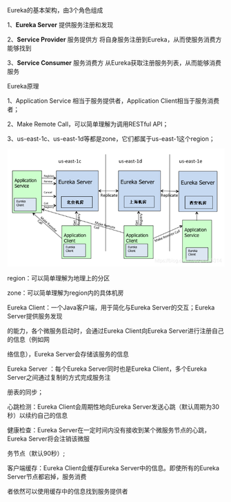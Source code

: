 

Eureka的基本架构，由3个角色组成

1、**Eureka Server** 提供服务注册和发现

2、**Service Provider** 服务提供方 将自身服务注册到Eureka，从而使服务消费方能够找到

3、**Service Consumer** 服务消费方 从Eureka获取注册服务列表，从而能够消费服务



Eureka原理

1、Application Service 相当于服务提供者，Application Client相当于服务消费者；

2、Make Remote Call，可以简单理解为调用RESTful API；

3、us-east-1c、us-east-1d等都是zone，它们都属于us-east-1这个region；

![在这里插入图片描述](..\resource\eureka.png)

region：可以简单理解为地理上的分区

zone：可以简单理解为region内的具体机房



Eureka Client：一个Java客户端，用于简化与Eureka Server的交互；Eureka Server提供服务发现

的能力，各个微服务启动时，会通过Eureka Client向Eureka Server进行注册自己的信息（例如网

络信息），Eureka Server会存储该服务的信息



Eureka Server ：每个Eureka Server同时也是Eureka Client，多个Eureka Server之间通过复制的方式完成服务注

册表的同步；



心跳检测：Eureka Client会周期性地向Eureka Server发送心跳（默认周期为30秒）以续约自己的信息

健康检查：Eureka Server在一定时间内没有接收到某个微服务节点的心跳，Eureka Server将会注销该微服

务节点（默认90秒）;

客户端缓存：Eureka Client会缓存Eureka Server中的信息。即使所有的Eureka Server节点都宕掉，服务消费

者依然可以使用缓存中的信息找到服务提供者
